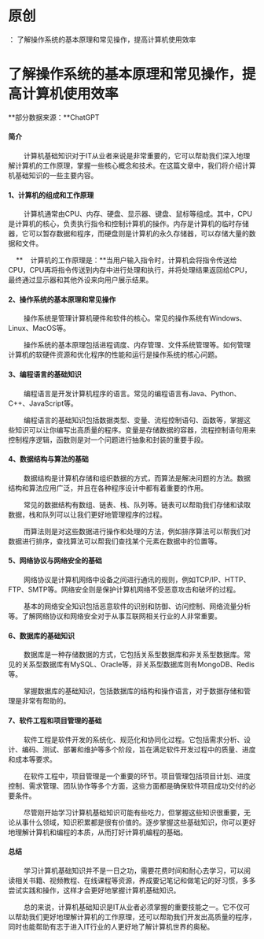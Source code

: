 # 原创
：  了解操作系统的基本原理和常见操作，提高计算机使用效率

# 了解操作系统的基本原理和常见操作，提高计算机使用效率

**部分数据来源：**ChatGPT

#### 简介

        计算机基础知识对于IT从业者来说是非常重要的，它可以帮助我们深入地理解计算机的工作原理，掌握一些核心概念和技术。在这篇文章中，我们将介绍计算机基础知识的一些主要内容。

#### 1、计算机的组成和工作原理

        计算机通常由CPU、内存、硬盘、显示器、键盘、鼠标等组成。其中，CPU是计算机的核心，负责执行指令和控制计算机的操作。内存是计算机的临时存储器，它可以暂存数据和程序，而硬盘则是计算机的永久存储器，可以存储大量的数据和文件。

    **    计算机的工作原理是：**当用户输入指令时，计算机会将指令传送给CPU，CPU再将指令传送到内存中进行处理和执行，并将处理结果返回给CPU，最终通过显示器和其他外设来向用户展示结果。

#### 2、操作系统的基本原理和常见操作

        操作系统是管理计算机硬件和软件的核心。常见的操作系统有Windows、Linux、MacOS等。

        操作系统的基本原理包括进程调度、内存管理、文件系统管理等。如何管理计算机的软硬件资源和优化程序的性能和运行是操作系统的核心问题。

#### 3、编程语言的基础知识

        编程语言是开发计算机程序的语言。常见的编程语言有Java、Python、C++、JavaScript等。

        编程语言的基础知识包括数据类型、变量、流程控制语句、函数等，掌握这些知识可以让你编写出高质量的程序。变量是存储数据的容器，流程控制语句用来控制程序逻辑，函数则是对一个问题进行抽象和封装的重要手段。

#### 4、数据结构与算法的基础

        数据结构是计算机存储和组织数据的方式，而算法是解决问题的方法。数据结构和算法应用广泛，并且在各种程序设计中都有着重要的作用。

        常见的数据结构有数组、链表、栈、队列等。链表可以帮助我们存储和读取数据，栈和队列可以让我们更好地管理程序的过程。

        而算法则是对这些数据进行操作和处理的方法，例如排序算法可以帮我们对数据进行排序，查找算法可以帮我们查找某个元素在数据中的位置等。

#### 5、网络协议与网络安全的基础

        网络协议是计算机网络中设备之间进行通讯的规则，例如TCP/IP、HTTP、FTP、SMTP等。网络安全则是保护计算机网络不受恶意攻击和破坏的过程。

        基本的网络安全知识包括恶意软件的识别和防御、访问控制、网络流量分析等。了解网络协议和网络安全对于从事互联网相关行业的人非常重要。

#### 6、数据库的基础知识

        数据库是一种存储数据的方式，它包括关系型数据库和非关系型数据库。常见的关系型数据库有MySQL、Oracle等，非关系型数据库则有MongoDB、Redis等。

        掌握数据库的基础知识，包括数据库的结构和操作语言，对于数据存储和管理是非常有帮助的。

#### 7、软件工程和项目管理的基础

        软件工程是软件开发的系统化、规范化和协同化过程。它包括需求分析、设计、编码、测试、部署和维护等多个阶段，旨在满足软件开发过程中的质量、进度和成本等要求。

        在软件工程中，项目管理是一个重要的环节。项目管理包括项目计划、进度控制、需求管理、团队协作等多个方面，这些方面都是确保软件项目成功交付的必要条件。

        尽管刚开始学习计算机基础知识可能有些吃力，但掌握这些知识很重要，无论从事什么领域，知识积累都是很有价值的。逐步掌握这些基础知识，你可以更好地理解计算机和编程的本质，从而打好计算机编程的基础。

#### 总结

        学习计算机基础知识并不是一日之功，需要花费时间和耐心去学习，可以阅读相关书籍、视频教程、在线课程等资源，养成要记笔记和做笔记的好习惯，多多尝试实践和操作，这样才会更好地掌握计算机基础知识。

        总的来说，计算机基础知识是IT从业者必须掌握的重要技能之一。它不仅可以帮助我们更好地理解计算机的工作原理，还可以帮助我们开发出高质量的程序，同时也能帮助有志于进入IT行业的人更好地了解计算机世界的奥秘。
